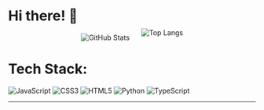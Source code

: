 # Hi there! 👾

<p align="center">
  <img src="https://github-readme-stats.vercel.app/api?username=cosmopolitan72&show_icons=true&theme=graywhite" alt="GitHub Stats" style="margin-right: 20px;" />
  <img src="https://github-readme-stats.vercel.app/api/top-langs/?username=cosmopolitan72&theme=graywhite&hide_border=false&include_all_commits=false&count_private=false&layout=compact" alt="Top Langs" style="position: relative; top: -10px;" />
</p>




#  Tech Stack:
![JavaScript](https://img.shields.io/badge/javascript-%23323330.svg?style=for-the-badge&logo=javascript&logoColor=%23F7DF1E) ![CSS3](https://img.shields.io/badge/css3-%231572B6.svg?style=for-the-badge&logo=css3&logoColor=white) ![HTML5](https://img.shields.io/badge/html5-%23E34F26.svg?style=for-the-badge&logo=html5&logoColor=white) ![Python](https://img.shields.io/badge/python-3670A0?style=for-the-badge&logo=python&logoColor=ffdd54) ![TypeScript](https://img.shields.io/badge/typescript-%23007ACC.svg?style=for-the-badge&logo=typescript&logoColor=white)




---

<!-- Proudly created with GPRM ( https://gprm.itsvg.in ) -->





